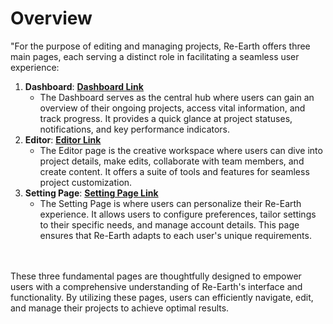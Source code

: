 # Overview

"For the purpose of editing and managing projects, Re-Earth offers three main pages, each serving a distinct role in facilitating a seamless user experience:

1. **Dashboard**: **[Dashboard Link](https://github.com/CS-eukarya/User-Manual-English-/blob/038f72c2f76a8822827d8e3618433be7885fce55/Dashboard.md)**
    - The Dashboard serves as the central hub where users can gain an overview of their ongoing projects, access vital information, and track progress. It provides a quick glance at project statuses, notifications, and key performance indicators.
2. **Editor**: **[Editor Link](https://github.com/CS-eukarya/User-Manual-English-/blob/64ef28ed49478be026668a87c6918b3954b218d4/Editor.md)**
    - The Editor page is the creative workspace where users can dive into project details, make edits, collaborate with team members, and create content. It offers a suite of tools and features for seamless project customization.
3. **Setting Page**: **[Setting Page Link](https://github.com/CS-eukarya/User-Manual-English-/blob/64ef28ed49478be026668a87c6918b3954b218d4/Setting%20Page.md)**
    - The Setting Page is where users can personalize their Re-Earth experience. It allows users to configure preferences, tailor settings to their specific needs, and manage account details. This page ensures that Re-Earth adapts to each user's unique requirements.
   <br>
   <br>
   

These three fundamental pages are thoughtfully designed to empower users with a comprehensive understanding of Re-Earth's interface and functionality. By utilizing these pages, users can efficiently navigate, edit, and manage their projects to achieve optimal results.
    
